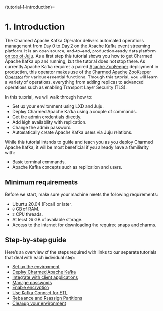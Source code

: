 (tutorial-1-introduction)=
# 1. Introduction

<!-- # Charmed Apache Kafka tutorial -->

The Charmed Apache Kafka Operator delivers automated operations management from [Day 0 to Day 2](https://codilime.com/blog/day-0-day-1-day-2-the-software-lifecycle-in-the-cloud-age/) on the [Apache Kafka](https://kafka.apache.org/) event streaming platform.
It is an open source, end-to-end, production-ready data platform [on top of Juju](https://juju.is/). As a first step this tutorial shows you how to get Charmed Apache Kafka up and running, but the tutorial does not stop there.
As currently Apache Kafka requires a paired [Apache ZooKeeper](https://zookeeper.apache.org/) deployment in production, this operator makes use of the [Charmed Apache ZooKeeper Operator](https://github.com/canonical/zookeeper-operator) for various essential functions.
Through this tutorial, you will learn a variety of operations, everything from adding replicas to advanced operations such as enabling Transport Layer Security (TLS).

In this tutorial, we will walk through how to:

- Set up your environment using LXD and Juju.
- Deploy Charmed Apache Kafka using a couple of commands.
- Get the admin credentials directly.
- Add high availability with replication.
- Change the admin password.
- Automatically create Apache Kafka users via Juju relations.

While this tutorial intends to guide and teach you as you deploy Charmed Apache Kafka, it will be most beneficial if you already have a familiarity with:

- Basic terminal commands.
- Apache Kafka concepts such as replication and users.

## Minimum requirements

Before we start, make sure your machine meets the following requirements:

- Ubuntu 20.04 (Focal) or later.
- `8` GB of RAM.
- `2` CPU threads.
- At least `20` GB of available storage.
- Access to the internet for downloading the required snaps and charms.

## Step-by-step guide

Here’s an overview of the steps required with links to our separate tutorials that deal with each individual step:

- [Set up the environment](tutorial-2-set-up-the-environment)
- [Deploy Charmed Apache Kafka](tutorial-3-deploy-apache-kafka)
- [Integrate with client applications](tutorial-4-integrate-with-client-applications)
- [Manage passwords](tutorial-5-manage-passwords)
- [Enable encryption](tutorial-6-enable-encryption)
- [Use Kafka Connect for ETL](tutorial-7-kafka-connect)
- [Rebalance and Reassign Partitions](tutorial-8-rebalance-and-reassign-partitions)
- [Cleanup your environment](tutorial-9-cleanup-your-environment)

